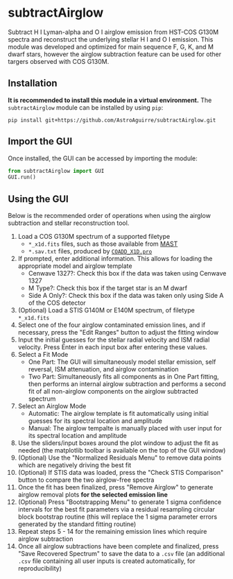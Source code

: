 # subtractAirglow
Subtract H I Lyman-alpha and O I airglow emission from HST-COS G130M spectra and reconstruct the underlying stellar H I and O I emission. This module was developed and optimized for main sequence F, G, K, and M dwarf stars, however the airglow subtraction feature can be used for other targers observed with COS G130M.

## Installation
**It is recommended to install this module in a virtual environment.** The `subtractAirglow` module can be installed by using `pip`:

```
pip install git+https://github.com/AstroAguirre/subtractAirglow.git
```

## Import the GUI
Once installed, the GUI can be accessed by importing the module:
```python
from subtractAirglow import GUI
GUI.run()
```

## Using the GUI
Below is the recommended order of operations when using the airglow subtraction and stellar reconstruction tool.

1. Load a COS G130M spectrum of a supported filetype
   - `*_x1d.fits` files, such as those available from [MAST](https://mast.stsci.edu/portal/Mashup/Clients/Mast/Portal.html)
   - `*.sav.txt` files, produced by [`COADD_X1D.pro`](https://casa.colorado.edu/~danforth/science/cos/coadd_x1d.pro)
2. If prompted, enter additional information. This allows for loading the appropriate model and airglow template
   - Cenwave 1327?: Check this box if the data was taken using Cenwave 1327
   - M Type?: Check this box if the target star is an M dwarf
   - Side A Only?: Check this box if the data was taken only using Side A of the COS detector
3. (Optional) Load a STIS G140M or E140M spectrum, of filetype `*_x1d.fits`
5. Select one of the four airglow contaminated emission lines, and if necessary, press the "Edit Ranges" button to adjust the fitting window
6. Input the initial guesses for the stellar radial velocity and ISM radial velocity. Press Enter in each input box after entering these values.
7. Select a Fit Mode
   - One Part: The GUI will simultaneously model stellar emission, self reversal, ISM attenuation, and airglow contamination
   - Two Part: Simultaneously fits all components as in One Part fitting, then performs an internal airglow subtraction and performs a second fit of all non-airglow components on the airglow subtracted spectrum  
9. Select an Airglow Mode
   - Automatic: The airglow template is fit automatically using initial guesses for its spectral location and amplitude
   - Manual: The airglow tempalte is manually placed with user input for its spectral location and amplitude
10. Use the sliders/input boxes around the plot window to adjust the fit as needed (the matplotlib toolbar is available on the top of the GUI window)
11. (Optional) Use the "Normalized Residuals Menu" to remove data points which are negatively driving the best fit
12. (Optional) If STIS data was loaded, press the "Check STIS Comparison" button to compare the two airglow-free spectra
13. Once the fit has been finalized, press "Remove Airglow" to generate airglow removal plots **for the selected emission line**
14. (Optional) Press "Bootstrapping Menu" to generate 1 sigma confidence intervals for the best fit parameters via a residual resampling circular block bootstrap routine (this will replace the 1 sigma parameter errors generated by the standard fitting routine)
15.  Repeat steps 5 - 14 for the remaining emission lines which require airglow subtraction
16.  Once all airglow subtractions have been complete and finalized, press "Save Recovered Spectrum" to save the data to a `.csv` file (an additional `.csv` file containing all user inputs is created automatically, for reproducibility)
